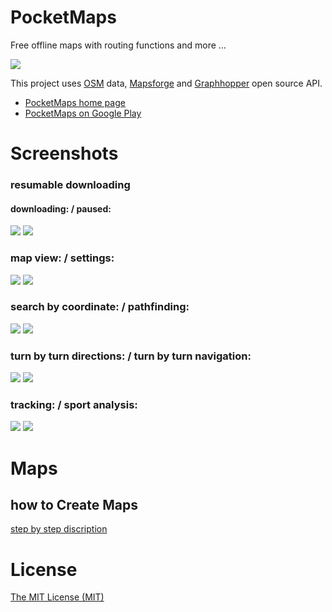 # PocketMaps
Free offline maps with routing functions and more ...

![](documentation/icon_pocketmaps_dark_512.png)

This project uses [OSM](https://www.openstreetmap.org/) data, [Mapsforge](https://github.com/mapsforge/mapsforge)
and [Graphhopper](https://graphhopper.com/) open source API.

* [PocketMaps home page](http://junjunguo.com/PocketMaps/)
* [PocketMaps on Google Play](https://play.google.com/store/apps/details?id=com.junjunguo.pocketmaps)

# Screenshots
### resumable downloading
#### downloading: / paused:
![](documentation/PocketMaps_download_view_v8.png)
![](documentation/PocketMaps_download_view_v8_pause.png)

### map view: / settings:
![](documentation/map2-2015-07-01-012721.png)
![](documentation/pocketMaps_map_settings.png)

### search by coordinate: / pathfinding:
![](documentation/search_by_coordinate_2015-10-01-15-19-45.png)
![](documentation/pathfinding_2015-10-01-15-24-31.png)

### turn by turn directions: / turn by turn navigation:
![](documentation/PocketMaps_nav_directions.png)
![](documentation/PocketMaps_navi.png)

### tracking: / sport analysis:
![](documentation/pocketMaps_tracking_analytics.png)
![](documentation/pocketMaps_sport_tracking.png)

# Maps
## how to Create Maps

[step by step discription](documentation/create_maps.md)

# License
[The MIT License (MIT)](LICENSE)
